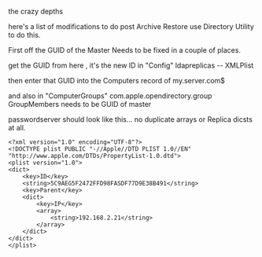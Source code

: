the crazy depths

here's a list of modifications to do post Archive Restore
use Directory Utility to do this.

First off the GUID of the Master Needs to be fixed in a couple of places.

get the GUID from  here , it's the new ID
	in "Config"
		ldapreplicas -- XMLPlist

then enter that GUID into the Computers record of my.server.com$

and also in "ComputerGroups"
	com.apple.opendirectory.group
		GroupMembers needs to be GUID of master


passwordserver should look like this... no duplicate arrays or Replica dicsts at all.

	<?xml version="1.0" encoding="UTF-8"?>
	<!DOCTYPE plist PUBLIC "-//Apple//DTD PLIST 1.0//EN" "http://www.apple.com/DTDs/PropertyList-1.0.dtd">
	<plist version="1.0">
	<dict>
		<key>ID</key>
		<string>5C9AEG5F2472FFD98FASDF77D9E38B491</string>
		<key>Parent</key>
		<dict>
			<key>IP</key>
			<array>
				<string>192.168.2.21</string>
			</array>
		</dict>
	</dict>
	</plist>




